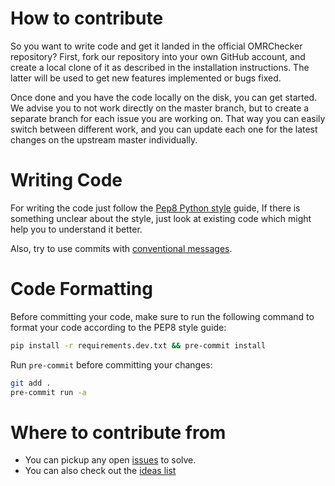 # How to contribute
So you want to write code and get it landed in the official OMRChecker repository?
First, fork our repository into your own GitHub account, and create a local clone of it as described in the installation instructions.
The latter will be used to get new features implemented or bugs fixed.

Once done and you have the code locally on the disk, you can get started. We advise you to not work directly on the master branch,
but to create a separate branch for each issue you are working on. That way you can easily switch between different work,
and you can update each one for the latest changes on the upstream master individually.


# Writing Code
For writing the code just follow the [Pep8 Python style](https://peps.python.org/pep-0008/) guide, If there is something unclear about the style, just look at existing code which might help you to understand it better.

Also, try to use commits with [conventional messages](https://www.conventionalcommits.org/en/v1.0.0/#summary).


# Code Formatting
Before committing your code, make sure to run the following command to format your code according to the PEP8 style guide:
```.sh
pip install -r requirements.dev.txt && pre-commit install
```

Run `pre-commit` before committing your changes:
```.sh
git add .
pre-commit run -a
```

# Where to contribute from

- You can pickup any open [issues](https://github.com/Udayraj123/OMRChecker/issues) to solve.
- You can also check out the [ideas list](https://github.com/users/Udayraj123/projects/2/views/1)
